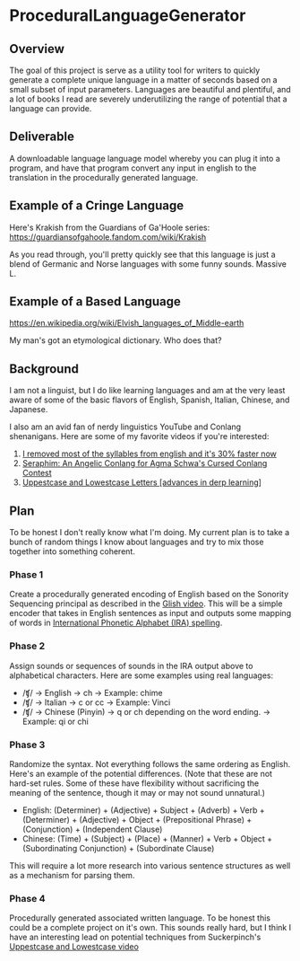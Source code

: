 # ProceduralLanguageGenerator

## Overview

The goal of this project is serve as a utility tool for writers to quickly generate a complete unique language in a matter of seconds based on a small subset of input parameters. Languages are beautiful and plentiful, and a lot of books I read are severely underutilizing the range of potential that a language can provide.

## Deliverable

A downloadable language language model whereby you can plug it into a program, and have that program convert any input in english to the translation in the procedurally generated language.

## Example of a Cringe Language

Here's Krakish from the Guardians of Ga'Hoole series:
https://guardiansofgahoole.fandom.com/wiki/Krakish

As you read through, you'll pretty quickly see that this language is just a blend of Germanic and Norse languages with some funny sounds. Massive L.

## Example of a Based Language

https://en.wikipedia.org/wiki/Elvish_languages_of_Middle-earth

My man's got an etymological dictionary. Who does that?

## Background

I am not a linguist, but I do like learning languages and am at the very least aware of some of the basic flavors of English, Spanish, Italian, Chinese, and Japanese. 

I also am an avid fan of nerdy linguistics YouTube and Conlang shenanigans. Here are some of my favorite videos if you're interested:

1. [I removed most of the syllables from english and it's 30% faster now][glish]
1. [Seraphim: An Angelic Conlang for Agma Schwa's Cursed Conlang Contest][seraphim]
1. [Uppestcase and Lowestcase Letters [advances in derp learning]][uppestcase]

## Plan

To be honest I don't really know what I'm doing. My current plan is to take a bunch of random things I know about languages and try to mix those together into something coherent.

### Phase 1

Create a procedurally generated encoding of English based on the Sonority Sequencing principal as described in the [Glish video][glish]. This will be a simple encoder that takes in English sentences as input and outputs some mapping of words in [International Phonetic Alphabet (IRA) spelling](ira).

### Phase 2

Assign sounds or sequences of sounds in the IRA output above to alphabetical characters. Here are some examples using real languages:

* /ʧ/ -> English -> ch -> Example: chime
* /ʧ/ -> Italian -> c or cc -> Example: Vinci
* /ʧ/ -> Chinese (Pinyin) -> q or ch depending on the word ending. -> Example: qi or chi

### Phase 3

Randomize the syntax. Not everything follows the same ordering as English. Here's an example of the potential differences. (Note that these are not hard-set rules. Some of these have flexibility without sacrificing the meaning of the sentence, though it may or may not sound unnatural.)

* English: (Determiner) + (Adjective) + Subject + (Adverb) + Verb + (Determiner) + (Adjective) + Object + (Prepositional Phrase) + (Conjunction) + (Independent Clause)
* Chinese: (Time) + (Subject) + (Place) + (Manner) + Verb + Object + (Subordinating Conjunction) + (Subordinate Clause)

This will require a lot more research into various sentence structures as well as a mechanism for parsing them.

### Phase 4

Procedurally generated associated written language. To be honest this could be a complete project on it's own. This sounds really hard, but I think I have an interesting lead on potential techniques from Suckerpinch's [Uppestcase and Lowestcase video][uppestcase]


[glish]: https://www.youtube.com/watch?v=sRbcw2sGkJw
[seraphim]: https://www.youtube.com/watch?v=EOctKnETWi4
[uppestcase]: https://www.youtube.com/watch?v=HLRdruqQfRk
[ira]: https://en.wikipedia.org/wiki/International_Phonetic_Alphabet
